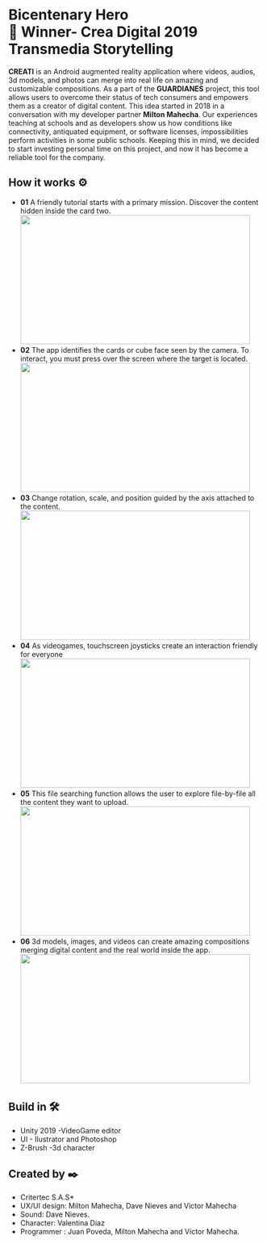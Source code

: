 # Bicentenary Hero <br> 🥇 Winner- Crea Digital 2019 Transmedia Storytelling

**CREATI** is an Android augmented reality application where
videos, audios, 3d models, and photos can merge
into real life on amazing and customizable
compositions. As a part of the **GUARDIANES**
project, this tool allows users to overcome their
status of tech consumers and empowers them as a
creator of digital content.
This idea started in 2018 in a conversation with my
developer partner **Milton Mahecha**. Our
experiences teaching at schools and as developers
show us how conditions like connectivity,
antiquated equipment, or software licenses,
impossibilities perform activities in some public
schools. Keeping this in mind, we decided to start
investing personal time on this project, and now it
has become a reliable tool for the company.

## How it works ⚙️

* **01**  A friendly tutorial starts with a primary mission. Discover the content hidden inside the card two. <br>
<image src="https://media.githubusercontent.com/media/vicjomaa/CREATI/master/Images/crea1.png" height="256" width="455"><image/>
* **02**  The app identifies the cards or cube face seen by the camera. To interact, you must press over the screen where the target is located.<br>
<image src="https://media.githubusercontent.com/media/vicjomaa/CREATI/master/Images/crea2.png" height="256" width="455"><image/>
* **03**  Change rotation, scale, and position guided by the axis attached to the content.<br>
<image src="https://media.githubusercontent.com/media/vicjomaa/CREATI/master/Images/crea3.png" height="256" width="455" ><image/>
* **04**  As videogames, touchscreen joysticks create an interaction friendly for everyone <br>
<image src="https://media.githubusercontent.com/media/vicjomaa/CREATI/master/Images/crea4.png" height="256" width="455"><image/>
* **05**  This file searching function allows the user to explore file-by-file all the content they want to upload.<br>
<image src="https://media.githubusercontent.com/media/vicjomaa/CREATI/master/Images/crea5.png" height="256" width="455"><image/>
* **06**  3d models, images, and videos can create amazing compositions merging digital content and the real world inside the app.<br>
<image src="https://media.githubusercontent.com/media/vicjomaa/CREATI/master/Images/crea6.png" height="256" width="455"><image/>



## Build in 🛠️
* Unity 2019  -VideoGame editor
* UI - Ilustrator and Photoshop
* Z-Brush  -3d character




## Created by ✒️
* Critertec S.A.S* 
* UX/UI design: Milton Mahecha, Dave Nieves and Victor Mahecha
* Sound: Dave Nieves.
* Character: Valentina Diaz
* Programmer : Juan Poveda, Milton Mahecha and Victor Mahecha.

